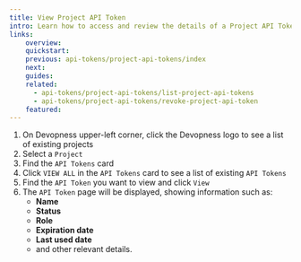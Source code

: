 ```yaml
---
title: View Project API Token
intro: Learn how to access and review the details of a Project API Token within a specific project.
links:
    overview:
    quickstart:
    previous: api-tokens/project-api-tokens/index
    next:
    guides:
    related:
      - api-tokens/project-api-tokens/list-project-api-tokens
      - api-tokens/project-api-tokens/revoke-project-api-token
    featured:
---
```


1. On Devopness upper-left corner, click the Devopness logo to see a list of existing projects
2. Select a `Project`
3. Find the `API Tokens` card
4. Click `VIEW ALL` in the `API Tokens` card to see a list of existing `API Tokens`
5. Find the `API Token` you want to view and click `View`
6. The `API Token` page will be displayed, showing information such as:
   - **Name**
   - **Status**
   - **Role**
   - **Expiration date**
   - **Last used date**
   - and other relevant details.
